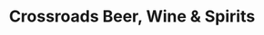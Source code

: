 ---
title: "Crossroads Beer, Wine & Spirits"
url: /middle-river/crossroads-beer-wine-and-spirits/
shop: alcohol
---